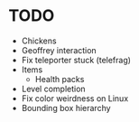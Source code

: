 # TODO
- Chickens
- Geoffrey interaction
- Fix teleporter stuck (telefrag)
- Items 
    - Health packs
- Level completion
- Fix color weirdness on Linux
- Bounding box hierarchy
